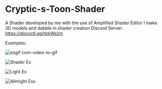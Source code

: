 # Cryptic-s-Toon-Shader
A Shader developed by me with the use of Amplified Shader Editor
I make 3D models and dabble in shader creation 
Discord Server: https://discord.gg/tpkWezm

Examples: 

![ezgif com-video-to-gif](https://user-images.githubusercontent.com/66538714/83958653-478dba80-a842-11ea-89c6-a482d591e113.gif)

![Shader Ex](https://user-images.githubusercontent.com/66538714/83957187-dfd07300-a833-11ea-9f87-22f44f07d6a4.gif)

![Light Ex](https://user-images.githubusercontent.com/66538714/83957195-ed85f880-a833-11ea-82e1-b58aebe09788.png)

![Allmight Esx](https://user-images.githubusercontent.com/66538714/83957198-f4147000-a833-11ea-9dfb-487e4f507a8b.png)
